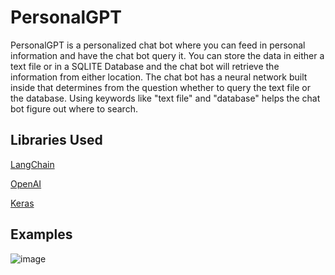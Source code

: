 # PersonalGPT

PersonalGPT is a personalized chat bot where you can feed in personal information and 
have the chat bot query it. You can store the data in either a text file or in a SQLITE
Database and the chat bot will retrieve the information from either location. The 
chat bot has a neural network built inside that determines from the question whether
to query the text file or the database. Using keywords like "text file" and "database" 
helps the chat bot figure out where to search.

## Libraries Used
[LangChain](https://www.langchain.com/)

[OpenAI](https://platform.openai.com/overview)

[Keras](https://keras.io/)

## Examples
![image](https://github.com/JasonZ08/personalGPT/assets/87089616/41b90c8d-416c-4e4c-80b4-b0a352e13982)
